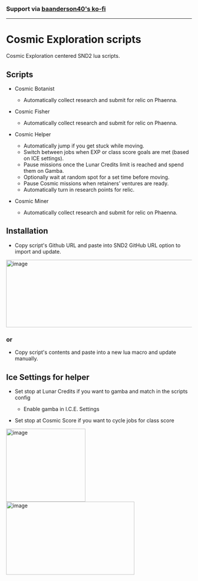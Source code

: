 ### Support via [baanderson40's ko-fi](https://ko-fi.com/baanderson40)
---

# Cosmic Exploration scripts

Cosmic Exploration centered SND2 lua scripts. 

## Scripts
- Cosmic Botanist
  - Automatically collect research and submit for relic on Phaenna.

- Cosmic Fisher
  - Automatically collect research and submit for relic on Phaenna.

- Cosmic Helper
  - Automatically jump if you get stuck while moving.
  - Switch between jobs when EXP or class score goals are met (based on ICE settings).
  - Pause missions once the Lunar Credits limit is reached and spend them on Gamba.
  - Optionally wait at random spot for a set time before moving.
  - Pause Cosmic missions when retainers’ ventures are ready.
  - Automatically turn in research points for relic.
    
- Cosmic Miner
  - Automatically collect research and submit for relic on Phaenna.

## Installation
- Copy script's Github URL and paste into SND2 GitHub URL option to import and update.
<img width="747" height="183" alt="image" src="https://github.com/user-attachments/assets/4af080ef-54a9-4ff1-8f9b-09fd740ac514" />

### or

- Copy script's contents and paste into a new lua macro and update manually.

## Ice Settings for helper
- Set stop at Lunar Credits if you want to gamba and match in the scripts config
  - Enable gamba in I.C.E. Settings
    
- Set stop at Cosmic Score if you want to cycle jobs for class score
 <img width="215" height="198" alt="image" src="https://github.com/user-attachments/assets/f2454629-b158-4bd0-8500-86f69c9ef98b" />
 <img width="348" height="198" alt="image" src="https://github.com/user-attachments/assets/05fe9d03-8ef5-462f-b4f6-f93a85382d51" />

 
